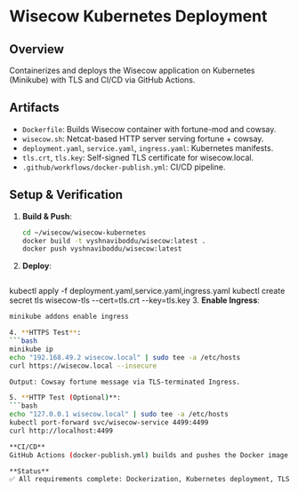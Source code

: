 # Wisecow Kubernetes Deployment

## Overview
Containerizes and deploys the Wisecow application on Kubernetes (Minikube) with TLS and CI/CD via GitHub Actions.

## Artifacts
- `Dockerfile`: Builds Wisecow container with fortune-mod and cowsay.
- `wisecow.sh`: Netcat-based HTTP server serving fortune + cowsay.
- `deployment.yaml`, `service.yaml`, `ingress.yaml`: Kubernetes manifests.
- `tls.crt`, `tls.key`: Self-signed TLS certificate for wisecow.local.
- `.github/workflows/docker-publish.yml`: CI/CD pipeline.

## Setup & Verification
1. **Build & Push**:
   ```bash
   cd ~/wisecow/wisecow-kubernetes
   docker build -t vyshnaviboddu/wisecow:latest .
   docker push vyshnaviboddu/wisecow:latest

2. **Deploy**:
   ```bash
kubectl apply -f deployment.yaml,service.yaml,ingress.yaml
kubectl create secret tls wisecow-tls --cert=tls.crt --key=tls.key
3. **Enable Ingress**:
```bash
minikube addons enable ingress

4. **HTTPS Test**:
```bash
minikube ip
echo "192.168.49.2 wisecow.local" | sudo tee -a /etc/hosts
curl https://wisecow.local --insecure

Output: Cowsay fortune message via TLS-terminated Ingress.

5. **HTTP Test (Optional)**:
```bash
echo "127.0.0.1 wisecow.local" | sudo tee -a /etc/hosts
kubectl port-forward svc/wisecow-service 4499:4499
curl http://localhost:4499

**CI/CD**
GitHub Actions (docker-publish.yml) builds and pushes the Docker image on commits to main.

**Status**
✅ All requirements complete: Dockerization, Kubernetes deployment, TLS, CI/CD, HTTPS access verified.
